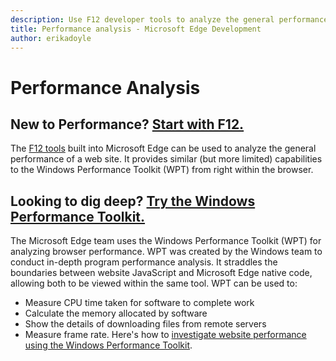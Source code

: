 ```yaml
---
description: Use F12 developer tools to analyze the general performance of websites.
title: Performance analysis - Microsoft Edge Development
author: erikadoyle
---
```


# Performance Analysis

## New to Performance? [Start with F12.](./f12-devtools-guide.md)
The [F12 tools](./f12-devtools-guide.md) built into Microsoft Edge can be used to analyze the general performance of a web site. It provides similar (but more limited) capabilities to the Windows Performance Toolkit (WPT) from right within the browser.

## Looking to dig deep? [Try the Windows Performance Toolkit.](./performance-analysis/windows-performance-toolkit.md)
The Microsoft Edge team uses the Windows Performance Toolkit (WPT) for analyzing browser performance. WPT was created by the Windows team to conduct in-depth program performance analysis. It straddles the boundaries between website JavaScript and Microsoft Edge native code, allowing both to be viewed within the same tool. WPT can be used to:
 - Measure CPU time taken for software to complete work
 - Calculate the memory allocated by software
 - Show the details of downloading files from remote servers
 - Measure frame rate.
 Here's how to [investigate website performance using the Windows Performance Toolkit](./performance-analysis/windows-performance-toolkit.md).
